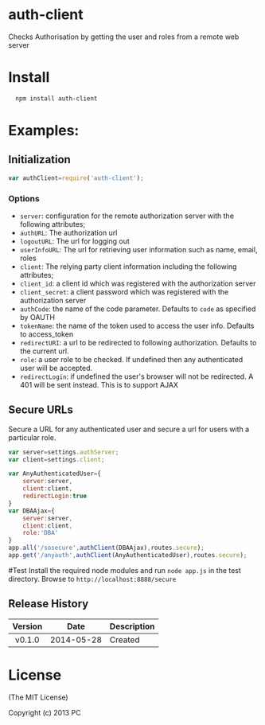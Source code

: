 auth-client
===========

Checks Authorisation by getting the user and roles from a remote web server

# Install

```bash
  npm install auth-client
```
# Examples:

## Initialization

```js
var authClient=require('auth-client');
```

### Options

- `server`: configuration for the remote authorization server with the following attributes;
- `authURL`: The authorization url
- `logoutURL`: The url for logging out
- `userInfoURL`: The url for retrieving user information such as name, email, roles
- `client`: The relying party client information including the following attributes;
- `client_id`: a client id which was registered with the authorization server
- `client_secret`: a client password which was registered with the authorization server
- `authCode`: the name of the code parameter. Defaults to `code` as specified by OAUTH
- `tokenName`: the name of the token used to access the user info. Defaults to access_token
- `redirectURI`: a url to be redirected to following authorization. Defaults to the current url.
- `role`: a user role to be checked. If undefined then any authenticated user will be accepted.
- `redirectLogin`: if undefined the user's browser will not be redirected. A 401 will be sent instead. This is to support AJAX


## Secure URLs

Secure a URL for any authenticated user and secure a url for users with a particular role.
```js
var server=settings.authServer;
var client=settings.client;

var AnyAuthenticatedUser={
	server:server,
	client:client,
	redirectLogin:true
}
var DBAAjax={
	server:server,
	client:client,
	role:'DBA'
}
app.all('/sosecure',authClient(DBAAjax),routes.secure);
app.get('/anyauth',authClient(AnyAuthenticatedUser),routes.secure);

```

#Test
Install the required node modules and run `node app.js` in the test directory.
Browse to 
`http://localhost:8888/secure`


## Release History
|Version|Date|Description|
|:--:|:--:|:--|
|v0.1.0|2014-05-28|Created|

# License 

(The MIT License)

Copyright (c) 2013 PC 